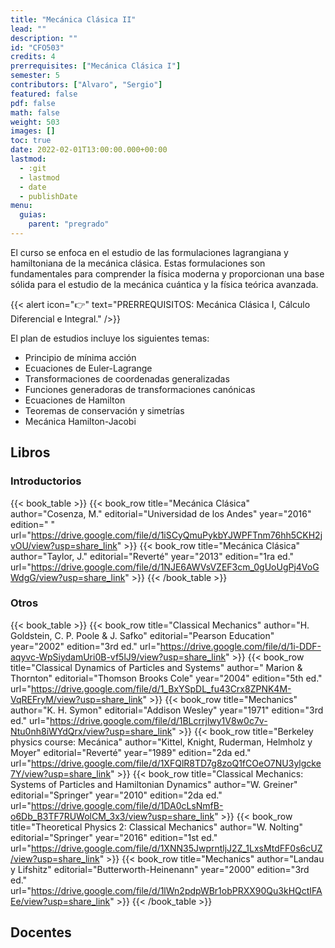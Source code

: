 ```yaml
---
title: "Mecánica Clásica II"
lead: ""
description: ""
id: "CFO503"
credits: 4
prerrequisites: ["Mecánica Clásica I"]
semester: 5
contributors: ["Alvaro", "Sergio"]
featured: false
pdf: false
math: false
weight: 503
images: []
toc: true
date: 2022-02-01T13:00:00.000+00:00
lastmod:
  - :git
  - lastmod
  - date
  - publishDate
menu:
  guias:
    parent: "pregrado"
---
```


El curso se enfoca en el estudio de las formulaciones lagrangiana y hamiltoniana de la mecánica clásica. Estas formulaciones son fundamentales para comprender la física moderna y proporcionan una base sólida para el estudio de la mecánica cuántica y la física teórica avanzada.

{{< alert icon="👉" text="PRERREQUISITOS: Mecánica Clásica I, Cálculo Diferencial e Integral." />}}

El plan de estudios incluye los siguientes temas:

- Principio de mínima acción
- Ecuaciones de Euler-Lagrange
- Transformaciones de coordenadas generalizadas
- Funciones generadoras de transformaciones canónicas
- Ecuaciones de Hamilton
- Teoremas de conservación y simetrías
- Mecánica Hamilton-Jacobi

## Libros

### Introductorios

{{< book_table >}}
  {{< book_row title="Mecánica Clásica" author="Cosenza, M." editorial="Universidad de los Andes" year="2016" edition=" " url="https://drive.google.com/file/d/1iSCyQmuPykbYJWPFTnm76hh5CKH2jvOU/view?usp=share_link" >}}
  {{< book_row title="Mecánica Clásica" author="Taylor, J." editorial="Reverté" year="2013" edition="1ra ed." url="https://drive.google.com/file/d/1NJE6AWVsVZEF3cm_0gUoUgPj4VoGWdgG/view?usp=share_link" >}}
{{< /book_table >}}

### Otros

{{< book_table >}}
  {{< book_row title="Classical Mechanics" author="H. Goldstein, C. P. Poole & J. Safko" editorial="Pearson Education" year="2002" edition="3rd ed." url="https://drive.google.com/file/d/1i-DDF-aqyvc-WpSiydamUri0B-vf5lJ9/view?usp=share_link" >}}
  {{< book_row title="Classical Dynamics of Particles and Systems" author=" Marion & Thornton" editorial="Thomson Brooks Cole" year="2004" edition="5th ed." url="https://drive.google.com/file/d/1_BxYSpDL_fu43Crx8ZPNK4M-VqREFryM/view?usp=share_link" >}}
  {{< book_row title="Mechanics" author="K. H. Symon" editorial="Addison Wesley" year="1971" edition="3rd ed." url="https://drive.google.com/file/d/1BLcrrjlwy1V8w0c7v-Ntu0nh8iWYdQrx/view?usp=share_link" >}}
  {{< book_row title="Berkeley physics course: Mecánica" author="Kittel, Knight, Ruderman, Helmholz y Moyer" editorial="Reverté" year="1989" edition="2da ed." url="https://drive.google.com/file/d/1XFQlR8TD7g8zoQ1fCOeO7NU3ylgcke7Y/view?usp=share_link" >}}
  {{< book_row title="Classical Mechanics: Systems of Particles and Hamiltonian Dynamics" author="W. Greiner" editorial="Springer" year="2010" edition="2da ed." url="https://drive.google.com/file/d/1DA0cLsNmfB-o6Db_B3TF7RUWolCM_3x3/view?usp=share_link" >}}
  {{< book_row title="Theoretical Physics 2: Classical Mechanics" author="W. Nolting" editorial="Springer" year="2016" edition="1st ed." url="https://drive.google.com/file/d/1XNN35JwprntljJ2Z_1LxsMtdFF0s6cUZ/view?usp=share_link" >}}
  {{< book_row title="Mechanics" author="Landau y Lifshitz" editorial="Butterworth-Heinenann" year="2000" edition="3rd ed." url="https://drive.google.com/file/d/1lWn2pdpWBr1obPRXX90Qu3kHQctIFAEe/view?usp=share_link" >}}
{{< /book_table >}}

## Docentes

